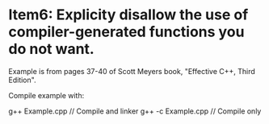 # Item6:  Explicity disallow the use of compiler-generated functions you do not want.

Example is from pages 37-40 of Scott Meyers book, "Effective C++, Third Edition".

Compile example with:  

  g++ Example.cpp     // Compile and linker
  g++ -c Example.cpp  // Compile only
